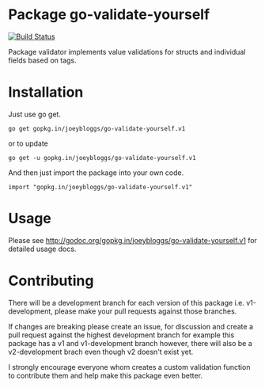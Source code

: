 Package go-validate-yourself
================
[![Build Status](https://travis-ci.org/joeybloggs/go-validate-yourself.svg?branch=v1)](https://travis-ci.org/joeybloggs/go-validate-yourself)

Package validator implements value validations for structs and individual fields based on tags.

Installation
============

Just use go get.

	go get gopkg.in/joeybloggs/go-validate-yourself.v1

or to update

	go get -u gopkg.in/joeybloggs/go-validate-yourself.v1

And then just import the package into your own code.

	import "gopkg.in/joeybloggs/go-validate-yourself.v1"

Usage
=====

Please see http://godoc.org/gopkg.in/joeybloggs/go-validate-yourself.v1 for detailed usage docs.

Contributing
============

There will be a development branch for each version of this package i.e. v1-development, please
make your pull requests against those branches.

If changes are breaking please create an issue, for discussion and create a pull request against
the highest development branch for example this package has a v1 and v1-development branch
however, there will also be a v2-development brach even though v2 doesn't exist yet.

I strongly encourage everyone whom creates a custom validation function to contribute them and
help make this package even better.
